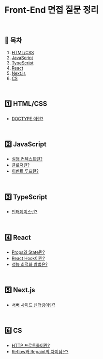 # Front-End 면접 질문 정리

<br />

## 📖 목차
1. [HTML/CSS](#one-htmlcss)
2. [JavaScript](#two-javascript)
3. [TypeScript](#three-typescript)
4. [React](#four-react)
5. [Next.js](#five-nextjs)
6. [CS](#six-cs)

<br />

## :one: HTML/CSS

- [DOCTYPE 이란?](https://github.com/JWJung-99/Frontend-Interview-Questions/blob/main/Notes/HTML-CSS/DOCTYPE.md)

<br />

## :two: JavaScript

- [실행 컨텍스트란?](https://github.com/JWJung-99/Frontend-Interview-Questions/blob/main/Notes/JavaScript/Execution-Context.md)
- [클로저란?](https://github.com/JWJung-99/Frontend-Interview-Questions/blob/main/Notes/JavaScript/Closure.md)
- [이벤트 루프란?](https://github.com/JWJung-99/Frontend-Interview-Questions/blob/main/Notes/JavaScript/Event-Loop.md)

<br />

## :three: TypeScript

- [인터페이스란?](https://github.com/JWJung-99/Frontend-Interview-Questions/blob/main/Notes/TypeScript/Interface.md)

<br />

## :four: React

- [Props와 State란?](https://github.com/JWJung-99/Frontend-Interview-Questions/blob/main/Notes/React/Props-vs-State.md)
- [React Hook이란?](https://github.com/JWJung-99/Frontend-Interview-Questions/blob/main/Notes/React/Hooks/Hooks.md)
- [성능 최적화 방법은?](https://github.com/JWJung-99/Frontend-Interview-Questions/blob/main/Notes/React/Optimization.md)

<br />

## :five: Next.js

- [서버 사이드 렌더링이란?](https://github.com/JWJung-99/Frontend-Interview-Questions/blob/main/Notes/Next.js/SSR.md)

<br />

## :six: CS

- [HTTP 프로토콜이란?](https://github.com/JWJung-99/Frontend-Interview-Questions/blob/main/Notes/CS/HTTP.md)
- [Reflow와 Repaint의 차이점은?](https://github.com/JWJung-99/Frontend-Interview-Questions/blob/main/Notes/CS/Reflow-vs-Repaint.md)

